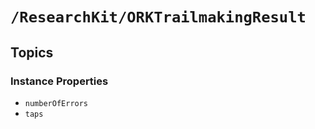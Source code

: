 # ``/ResearchKit/ORKTrailmakingResult``

<!-- The content below this line is auto-generated and is redundant. You should either incorporate it into your content above this line or delete it. -->

## Topics

### Instance Properties

- ``numberOfErrors``
- ``taps``